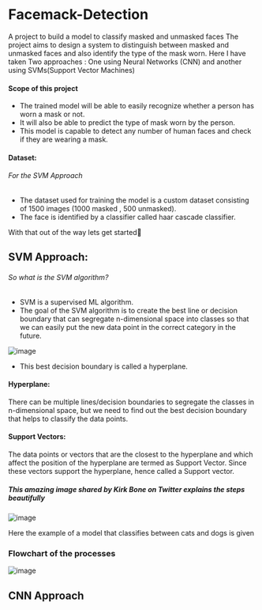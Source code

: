 # Facemack-Detection
A project to build a model to classify masked and unmasked faces
The project aims to design a system to distinguish between masked and unmasked faces and also identify the type of the mask worn.
Here I have taken Two approaches : One using Neural Networks (CNN) and another using SVMs(Support Vector Machines)
#### Scope of this project
* The trained model will be able to easily recognize whether a person has worn a mask or not.
* It will also be able to predict the type of mask worn by the person.
* This model is capable to detect any number of human faces and check if they are wearing a mask.

#### Dataset:
###### For the SVM Approach
* The dataset used for training the model is a custom dataset consisting of 1500 images (1000 masked , 500 unmasked).
* The face is identified by a classifier called haar cascade classifier.

With that out of the way lets get started🥳

## SVM Approach:
###### So what is the SVM algorithm?
* SVM is a supervised ML algorithm.
* The goal of the SVM algorithm is to create the best line or decision boundary that can segregate n-dimensional space into classes so that we can easily put the new data point in the correct category in the future. 

![image](https://user-images.githubusercontent.com/87174561/168951787-cf719fca-4087-4b66-ba79-e59e4838d132.png)
* This best decision boundary is called a hyperplane.

#### Hyperplane: 
 There can be multiple lines/decision boundaries to segregate the classes in n-dimensional space, but we need to find out the best decision boundary that helps to classify the data points.


#### Support Vectors:
The data points or vectors that are the closest to the hyperplane and which affect the position of the hyperplane are termed as Support Vector. Since these vectors support the hyperplane, hence called a Support vector.

##### This amazing image shared by Kirk Bone on Twitter explains the steps beautifully
![image](https://user-images.githubusercontent.com/87174561/168952042-ceead972-704a-4610-9f87-dd9712183bd1.png)

Here the example of a model that classifies between cats and dogs is given

### Flowchart of the processes


![image](https://user-images.githubusercontent.com/87174561/168952179-18002dd3-7e29-42b5-9ba9-31aabf456122.png)

## CNN Approach
